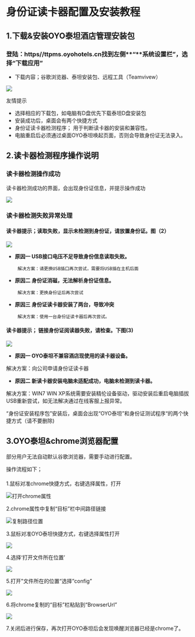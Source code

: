 # 身份证读卡器配置及安装教程

## 1.下载&安装OYO泰坦酒店管理安装包



### 登陆：https//ttpms.oyohotels.cn找到左侧**“**系统设置栏”，选择“下载应用”

* 下载内容；谷歌浏览器、泰坦安装包、远程工具（Teamvivew）

![](../../.gitbook/assets/image%20%28352%29.png)

友情提示

* 选择相应的下载包，如电脑有D盘优先下载泰坦D盘安装包
* 安装成功后，桌面会有两个快捷方式
* 身份证读卡器检测程序； 用于判断读卡器的安装和兼容性。
* 电脑重启后必须通过桌面OYO泰坦唤起页面，否则会导致身份证无法录入。

## 2.读卡器检测程序操作说明

### 读卡器检测操作成功

读卡器检测成功的界面，会出现身份证信息，并提示操作成功

![](../../.gitbook/assets/image%20%28226%29.png)

### 读卡器检测失败异常处理

#### **读卡器提示；读取失败，显示未检测到身份证，请放置身份证。图（2）**

![](../../.gitbook/assets/image%20%28467%29.png)

                                                         

* **原因一 USB接口电压不足导致身份信息读取失败。**

       解决方案：请更换USB插口再次尝试，需要将USB插在主机后面

* **原因二  身份证消磁，无法解析身份证信息。**

       解决方案：更换身份证后再次尝试

* **原因三  身份证读卡器安装了两台，导致冲突**

       解决方案：使用一台身份证读卡器后再次尝试。



#### **读卡器提示； 链接身份证阅读器失败，请检查。下图\(3\)**

![](../../.gitbook/assets/image%20%28264%29.png)

                                                          

* **原因一  OYO泰坦不兼容酒店现使用的读卡器设备。**

解决方案：向公司申请身份证读卡器

* **原因二  新读卡器安装电脑未适配成功，电脑未检测到读卡器。**

解决方案：WIN7 WIN XP系统需要安装精伦设备驱动，驱动安装后重启电脑插拔USB重新尝试，如无法解决通过在线客服上报异常。



“身份证安装程序包”安装后，桌面会出现“OYO泰坦”和身份证测试程序“的两个快捷方式（请不要删除\)



## 3.OYO泰坦&chrome浏览器配置

部分用户无法自动默认谷歌浏览器，需要手动进行配置。

操作流程如下；

#### 

1.鼠标对准chrome快捷方式，右键选择属性，打开

![&#x6253;&#x5F00;chrome&#x5C5E;&#x6027;](../../.gitbook/assets/image%20%28150%29.png)

                                      

 2.chrome属性中复制“目标”栏中间路径链接

![&#x590D;&#x5236;&#x8DEF;&#x5F84;&#x4F4D;&#x7F6E;](../../.gitbook/assets/image%20%28256%29.png)

3.鼠标对准OYO泰坦快捷方式，右键选择属性打开

![](../../.gitbook/assets/image%20%28476%29.png)

4.选择‘打开文件所在位置’

![](../../.gitbook/assets/image%20%28490%29.png)

5.打开"文件所在的位置“选择”config”

![](../../.gitbook/assets/image%20%28379%29.png)

6.将chrome复制的“目标”栏粘贴到“BrowserUrl”

![](../../.gitbook/assets/image%20%28228%29.png)

7.关闭后进行保存，再次打开OYO泰坦后会发现唤醒浏览器已经是chrome了。

